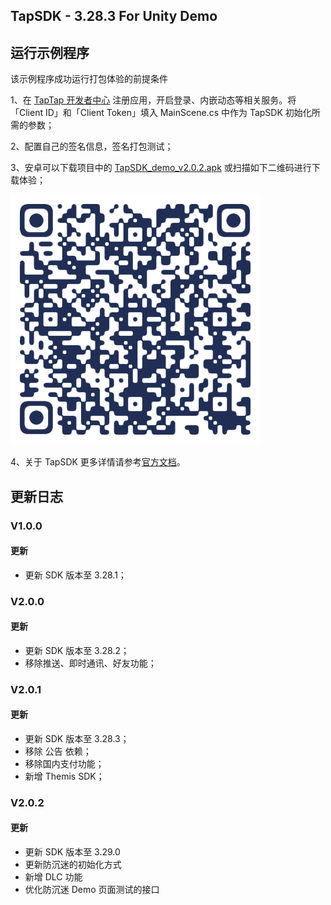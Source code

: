 ## TapSDK - 3.28.3 For Unity Demo

## 运行示例程序

该示例程序成功运行打包体验的前提条件

1、在 [TapTap 开发者中心](https://developer.taptap.com/) 注册应用，开启登录、内嵌动态等相关服务。将「Client ID」和「Client Token」填入 MainScene.cs 中作为 TapSDK 初始化所需的参数；

2、配置自己的签名信息，签名打包测试；

3、安卓可以下载项目中的 [TapSDK_demo_v2.0.2.apk](https://capacity-files.lcfile.com/0iB7AQs4NlVpKirz8t94g7HePh03SAl6/demo.apk) 或扫描如下二维码进行下载体验；

![Demo 下载图片](tapsdk_unity.png)

4、关于 TapSDK 更多详情请参考[官方文档](https://developer.taptap.com/docs/sdk/)。

## 更新日志

### V1.0.0

#### 更新

- 更新 SDK 版本至 3.28.1；

### V2.0.0

#### 更新

- 更新 SDK 版本至 3.28.2；
- 移除推送、即时通讯、好友功能；

### V2.0.1

#### 更新

- 更新 SDK 版本至 3.28.3；
- 移除 公告 依赖；
- 移除国内支付功能；
- 新增 Themis SDK；

### V2.0.2

#### 更新

- 更新 SDK 版本至 3.29.0
- 更新防沉迷的初始化方式
- 新增 DLC 功能
- 优化防沉迷 Demo 页面测试的接口